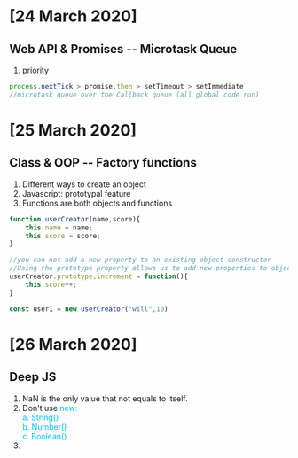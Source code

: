 # [24 March 2020]

## Web API & Promises -- Microtask Queue

1. priority</br>

```javascript
process.nextTick > promise.then > setTimeout > setImmediate
//microtask queue over the Callback queue (all global code run)
```

# [25 March 2020]

## Class & OOP -- Factory functions
1. Different ways to create an object
2. Javascript: prototypal feature
3. Functions are both objects and functions

```javascript
function userCreator(name,score){
    this.name = name;
    this.score = score;
}

//you can not add a new property to an existing object constructor
//Using the prototype property allows us to add new properties to object constructors
userCreator.prototype.increment = function(){
    this.score++;
}

const user1 = new userCreator("will",10)

```

# [26 March 2020]
## Deep JS
1. NaN is the only value that not equals to itself.
2. Don't use <span style = "color: #00BFFF">new<span>:<br>
   a. String()<br>
   b. Number()<br>
   c. Boolean()
3. 